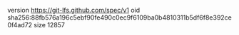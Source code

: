 version https://git-lfs.github.com/spec/v1
oid sha256:88fb576a196c5ebf90fe490c0ec9f6109ba0b4810311b5df6f8e392ce0f4ad72
size 12857
